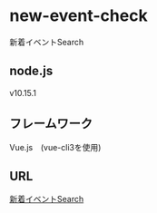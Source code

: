 # new-event-check

新着イベントSearch

## node.js
v10.15.1

## フレームワーク

Vue.js　(vue-cli3を使用)

## URL
[新着イベントSearch](https://distracted-williams-9cf61e.netlify.com/)

